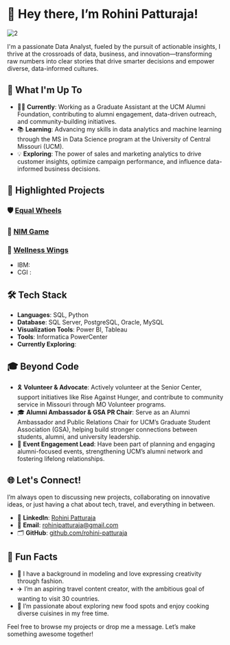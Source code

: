 # 👋 Hey there, I’m Rohini Patturaja!



![2](https://github.com/user-attachments/assets/6f86c1ff-59d2-4545-9fb0-60284876ffa6)

I'm a passionate Data Analyst, fueled by the pursuit of actionable insights, I thrive at the crossroads of data, business, and innovation—transforming raw numbers into clear stories that drive smarter decisions and empower diverse, data-informed cultures.

## 🌟 What I'm Up To

- 🧑‍💻 **Currently**: Working as a Graduate Assistant at the UCM Alumni Foundation, contributing to alumni engagement, data-driven outreach, and community-building initiatives.
- 📚 **Learning**:  Advancing my skills in data analytics and machine learning through the MS in Data Science program at the University of Central Missouri (UCM).
- 💡 **Exploring**:  The power of sales and marketing analytics to drive customer insights, optimize campaign performance, and influence data-informed business decisions.

## 🚀 Highlighted Projects

### 🛡️ [Equal Wheels]([https://equalwheels.com](https://equal-wheels.vercel.app/))
### 🤖 [NIM Game]([https://github.com/aimen-moten/NIM-Game](https://github.com/aimen-moten/AIProject1-NIMGame))
### 🌱 [Wellness Wings]([https://github.com/aimen-moten/Wellness-Wings](https://github.com/aimen-moten/wellness-wings-prototype))

* IBM:
* CGI : 

## 🛠️ Tech Stack

- **Languages**:  SQL, Python
- **Database**:  SQL Server, PostgreSQL, Oracle, MySQL
- **Visualization Tools**:  Power BI, Tableau
- **Tools**:  Informatica PowerCenter
- **Currently Exploring**:  

## 🎓 Beyond Code
- 🎗️ **Volunteer & Advocate**: Actively volunteer at the Senior Center, support initiatives like Rise Against Hunger, and contribute to community service in Missouri through MO Volunteer programs.
- 🎓 **Alumni Ambassador & GSA PR Chair**: Serve as an Alumni Ambassador and Public Relations Chair for UCM’s Graduate Student Association (GSA), helping build stronger connections between students, alumni, and university leadership.
- 📣 **Event Engagement Lead**: Have been part of planning and engaging alumni-focused events, strengthening UCM’s alumni network and fostering lifelong relationships.

## 🌐 Let's Connect!

I’m always open to discussing new projects, collaborating on innovative ideas, or just having a chat about tech, travel, and everything in between.

- 💼 **LinkedIn**: [Rohini Patturaja](https://linkedin.com/in/rohini-patturaja)
- 📧 **Email**: [rohinipatturaja@gmail.com](mailto:rohinipatturaja@gmail.com)
- 🗂️ **GitHub**: [github.com/rohini-patturaja](https://github.com/rohini-patturaja/Portfolio_Rohini_Patturaja)

## 💬 Fun Facts
- 💃 I have a background in modeling and love expressing creativity through fashion.
- ✈️ I’m an aspiring travel content creator, with the ambitious goal of wanting to visit 30 countries.
- 🍱 I’m passionate about exploring new food spots and enjoy cooking diverse cuisines in my free time.

Feel free to browse my projects or drop me a message. Let’s make something awesome together!


